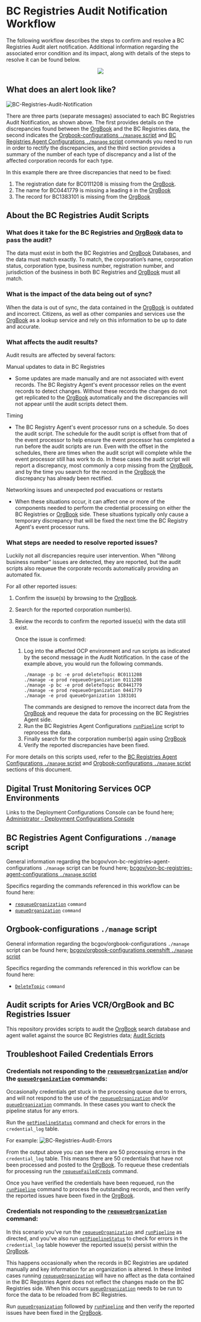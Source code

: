 # BC Registries Audit Notification Workflow

The following workflow describes the steps to confirm and resolve a BC Registries Audit alert notification. Additional information regarding the associated error condition and its impact, along with details of the steps to resolve it can be found below.

<p align="center">
  <img src="https://www.plantuml.com/plantuml/proxy?cache=no&src=https://raw.githubusercontent.com/bcgov/DITP-DevOps/main/docs/diagrams/bc-registries-audit-decision-tree.puml">
</p>

## What does an alert look like?

![BC-Registries-Audit-Notification](./images/bc-registries-audit-notification.png)

There are three parts (separate messages) associated to each BC Registries Audit Notification, as shown above.  The first provides details on the discrepancies found between the [OrgBook] and the BC Registries data, the second indicates the [Orgbook-configurations `./manage` script] and [BC Registries Agent Configurations `./manage` script] commands you need to run in order to rectify the discrepancies, and the third section provides a summary of the number of each type of discrepancy and a list of the affected corporation records for each type.

In this example there are three discrepancies that need to be fixed:
1) The registration date for BC0111208 is missing from the [OrgBook].
2) The name for BC0441779 is missing a leading `0` in the [OrgBook]
3) The record for BC1383101 is missing from the [OrgBook]

## About the BC Registries Audit Scripts

### What does it take for the BC Registries and [OrgBook] data to pass the audit?

The data must exist in both the BC Registries and [OrgBook] Databases, and the data must match exactly.  To match, the corporation’s name, corporation status, corporation type, business number, registration number, and jurisdiction of the business in both BC Registries and [OrgBook] must all match.

### What is the impact of the data being out of sync?

When the data is out of sync, the data contained in the [OrgBook] is outdated and incorrect.  Citizens, as well as other companies and services use the [OrgBook] as a lookup service and rely on this information to be up to date and accurate.

### What affects the audit results?

Audit results are affected by several factors:

Manual updates to data in BC Registries
- Some updates are made manually and are not associated with event records.  The BC Registry Agent's event processor relies on the event records to detect changes.  Without these records the changes do not get replicated to the [OrgBook] automatically and the discrepancies will not appear until the audit scripts detect them.

Timing
- The BC Registry Agent's event processor runs on a schedule.  So does the audit script.  The schedule for the audit script is offset from that of the event processor to help ensure the event processor has completed a run before the audit scripts are run.  Even with the offset in the schedules, there are times when the audit script will complete while the event processor still has work to do.  In these cases the audit script will report a discrepancy, most commonly a corp missing from the [OrgBook], and by the time you search for the record in the [OrgBook] the discrepancy has already been rectified.

Networking issues and unexpected pod evacuations or restarts
- When these situations occur, it can affect one or more of the components needed to perform the credential processing on either the BC Registries or [OrgBook] side.  These situations typically only cause a temporary discrepancy that will be fixed the next time the BC Registry Agent's event processor runs.


### What steps are needed to resolve reported issues?

Luckily not all discrepancies require user intervention.  When "Wrong business number" issues are detected, they are reported, but the audit scripts also requeue the corporate records automatically providing an automated fix.

For all other reported issues:
1. Confirm the issue(s) by browsing to the [OrgBook].
2. Search for the reported corporation number(s).
3. Review the records to confirm the reported issue(s) with the data still exist.

    Once the issue is confirmed:
    1. Log into the affected OCP environment and run scripts as indicated by the second message in the Audit Notification.  In the case of the example above, you would run the following commands.
        ```
        ./manage -p bc -e prod deleteTopic BC0111208
        ./manage -e prod requeueOrganization 0111208
        ./manage -p bc -e prod deleteTopic BC0441779
        ./manage -e prod requeueOrganization 0441779
        ./manage -e prod queueOrganization 1383101
        ```
        The commands are designed to remove the incorrect data from the [OrgBook] and requeue the data for processing on the BC Registries Agent side.
    2. Run the BC Registries Agent Configurations [`runPipeline`] script to reprocess the data.
    3. Finally search for the corporation number(s) again using [OrgBook]
    4. Verify the reported discrepancies have been fixed.

For more details on this scripts used, refer to the [BC Registries Agent Configurations `./manage` script] and [Orgbook-configurations `./manage` script] sections of this document.

## Digital Trust Monitoring Services OCP Environments

Links to the Deployment Configurations Console can be found here; [Administrator - Deployment Configurations Console](./digital-trust-monitoring-services-environments.md#administrator---deployment-configurations-console)

## BC Registries Agent Configurations `./manage` script

General information regarding the bcgov/von-bc-registries-agent-configurations `./manage` script can be found here; [bcgov/von-bc-registries-agent-configurations `./manage` script](./bc-registries-agent-configurations-manage-script.md)

Specifics regarding the commands referenced in this workflow can be found here:
- [`requeueOrganization`] `command`
- [`queueOrganization`] `command`

## Orgbook-configurations `./manage` script

General information regarding the bcgov/orgbook-configurations `./manage` script can be found here; [bcgov/orgbook-configurations openshift `./manage` script](./orgbook-configurations-manage-script.md)

Specifics regarding the commands referenced in this workflow can be found here:
- [`DeleteTopic`] `command`

## Audit scripts for Aries VCR/OrgBook and BC Registries Issuer

This repository provides scripts to audit the [OrgBook] search database and agent wallet against the source BC Registries data; [Audit Scripts](https://github.com/bcgov/von-bc-registries-audit/blob/main/README.md#understanding-the-output)

## Troubleshoot Failed Credentials Errors

### Credentials not responding to the [`requeueOrganization`] and/or the [`queueOrganization`] commands:

Occasionally credentials get stuck in the processing queue due to errors, and will not respond to the use of the [`requeueOrganization`] and/or [`queueOrganization`] commands.  In these cases you want to check the pipeline status for any errors.

Run the [`getPipelineStatus`] command and check for errors in the `credential_log` table.

For example:
![BC-Registries-Audit-Errors](./images/bc-registries-audit-errors.png)

From the output above you can see there are 50 processing errors in the `credential_log` table.  This means there are 50 credentials that have not been processed and posted to the [OrgBook].  To requeue these credentials for processing run the [`requeueFailedCreds`] command.

Once you have verified the credentials have been requeued, run the [`runPipeline`] command to process the outstanding records, and then verify the reported issues have been fixed in the [OrgBook].

### Credentials not responding to the [`requeueOrganization`] command:

In this scenario you've run the [`requeueOrganization`] and [`runPipeline`] as directed, and you've also run [`getPipelineStatus`] to check for errors in the `credential_log` table however the reported issue(s) persist within the [OrgBook].

This happens occasionally when the records in BC Registries are updated manually and key information for an organization is altered. In these limited cases running [`requeueOrganization`] will have no affect as the data contained in the BC Registries Agent does not reflect the changes made on the BC Registries side.  When this occurs [`queueOrganization`] needs to be run to force the data to be reloaded from BC Registries.

Run [`queueOrganization`] followed by [`runPipeline`][`runPipeline`] and then verify the reported issues have been fixed in the [OrgBook].




[OrgBook]: https://orgbook.gov.bc.ca
[`runPipeline`]: ./bc-registries-agent-configurations-manage-script.md#runPipeline-command
[`requeueOrganization`]: ./bc-registries-agent-configurations-manage-script.md#requeueOrganization-command
[`queueOrganization`]: ./bc-registries-agent-configurations-manage-script.md#queueOrganization-command
[`requeueFailedCreds`]: ./bc-registries-agent-configurations-manage-script.md#requeueFailedCreds-command
[`getPipelineStatus`]: ./bc-registries-agent-configurations-manage-script.md#getPipelineStatus-command
[`DeleteTopic`]: ./orgbook-configurations-manage-script.md#DeleteTopic-command
[BC Registries Agent Configurations `./manage` script]: #bc-registries-agent-configurations-manage-script
[Orgbook-configurations `./manage` script]: #orgbook-configurations-manage-script